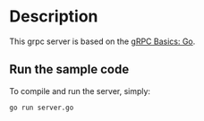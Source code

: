 # Description

This grpc server is based on the [gRPC Basics: Go](https://grpc.io/docs/tutorials/basic/go.html).

## Run the sample code

To compile and run the server, simply:

```sh
go run server.go
```
